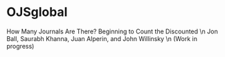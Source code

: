 # OJSglobal

How Many Journals Are There? Beginning to Count the Discounted \n
Jon Ball, Saurabh Khanna, Juan Alperin, and John Willinsky \n
(Work in progress)
